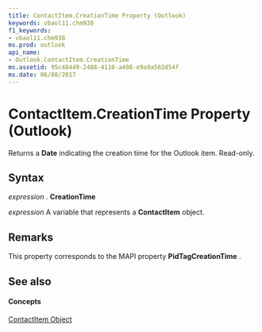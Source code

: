 ```yaml
---
title: ContactItem.CreationTime Property (Outlook)
keywords: vbaol11.chm938
f1_keywords:
- vbaol11.chm938
ms.prod: outlook
api_name:
- Outlook.ContactItem.CreationTime
ms.assetid: 95c48449-2488-4110-a498-e9a9a563d54f
ms.date: 06/08/2017
---
```



# ContactItem.CreationTime Property (Outlook)

Returns a **Date** indicating the creation time for the Outlook item. Read-only.


## Syntax

 _expression_ . **CreationTime**

 _expression_ A variable that represents a **ContactItem** object.


## Remarks

This property corresponds to the MAPI property **PidTagCreationTime** .


## See also


#### Concepts


[ContactItem Object](contactitem-object-outlook.md)

